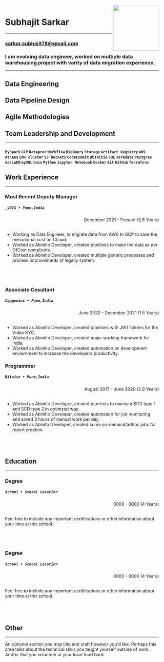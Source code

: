 <!--- PLEASE READ: In case you are not familiar with Markdown, only replace actual verbiage (or URL). Never remove anything surrounding the main verbiage since that is either HTML or Markdown and is needed for the resume to display correctly. -->
<!--- Replace the url below with a url pointing to your photo (round may be best) or delete the code below up to the name -->
<img src="https://avataaars.io/?avatarStyle=Circle&topType=LongHairStraight&accessoriesType=Blank&hairColor=BrownDark&facialHairType=Blank&clotheType=BlazerShirt&eyeType=Default&eyebrowType=Default&mouthType=Default&skinColor=Light" style="width:150px;" align="right" />

<!--- Name -->
# Subhajit Sarkar
---

<!--- Contact information - likely not a phone number - this will be public on the web -->
### sarkar.subhajit78@gmail.com 

<!--- Introduction / Summary -->
### I am evolving data engineer, worked on multiple data warehousing project with varity of data migration experience.
---

<!--- Skills -->
## Data Engineering
## Data Pipeline Design
## Agile Methodologies
## Team Leadership and Development

---

#### `PySpark` `GCP` `Dataproc` `Workflow` `BigQuery` `Storage` `Artifact Registry` `AWS` `Athena` `EMR cluster` `S3 buckets` `CodeCommit` `AbInitio` `SQL` `Teradata` `Postgres` `mariaDB` `mySQL` `Unix` `Python` `Jupyter Notebook` `Docker` `Git` `GitHub` `Terraform`

<!--- Work Experience -->
## Work Experience
---

### Most Recent Deputy Manager
##### `_VOIS • Pune,India`

<div align="right"> 
December 2021 - Present (2.8 Years)
<br><br>
</div>

<div align='left'>
<ul>
        <li>Working as Data Engineer, to migrate data from AWS to GCP to save the executional cost on CLoud. </li>
        <li>Worked as Abinitio Developer, created pipelines to make the data as per OfCom complients.</li>
        <li>Worked as Abinitio Developer, created multiple generic processes and process improvements of legacy system.</li>
</ul>
</div>

## &nbsp;

### Associate Cosultant
##### `Capgemini • Pune,India`

<div align="right"> 
June 2020 - December 2021 (1.5 Years)
<br><br>
</div>

<div align='left'>
<ul>
        <li>Worked as Abinitio Developer, created pipelines with JWT tokens for the Video KYC.</li>
        <li>Worked as Abinitio Developer, created major working framework for India.</li>
        <li>Worked as Abinitio Developer, created automation on development enviornment to increase the developers productivity.</li>
</ul>
</div>

### Programmer
##### `Bitwise • Pune,India`

<div align="right"> 
August 2017 - June 2020 (2.9 Years)
<br><br>
</div>

<div align='left'>
<ul>
        <li>Worked as Abinitio Developer, created pipelines to maintain SCD type 1 and SCD type 2 in optimzed way.</li>
        <li>Worked as Abinitio Developer, created automation for job monitoring and saved 3 hours of manual work per day.</li>
        <li>Worked as Abinito Developer, created some on-demand/adhoc jobs for report creation.</li>
</ul>
</div>

## &nbsp;

<!--- Education & other information goes below -->

## Education
---

### Degree
##### `School • School Location`

<div align="right"> 
0000 - 0000 (4 Years)
<br><br>
</div>

Feel free to include any important certifications or other information about your time at this school.

## &nbsp;

### Degree
##### `School • School Location`

<div align="right"> 
0000 - 0000 (4 Years)
<br><br>
</div>

Feel free to include any important certifications or other information about your time at this school.

## &nbsp;

## Other
---
An optional section you may title and craft however you'd like. Perhaps this area talks about the technical skills you taught yourself outside of work. And/or that you volunteer at your local food bank.
